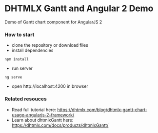 DHTMLX Gantt and Angular 2 Demo
===================

Demo of Gantt chart component for AngularJS 2

### How to start


 - clone the repository or download files
 - install dependencies
~~~ 
npm install 
~~~

 - run server
~~~
ng serve
~~~

 - open http://localhost:4200 in browser

###  Related resouces
 - Read full tutorial here: https://dhtmlx.com/blog/dhtmlx-gantt-chart-usage-angularjs-2-framework/
 - Learn about dhtmlxGantt here: https://dhtmlx.com/docs/products/dhtmlxGantt/